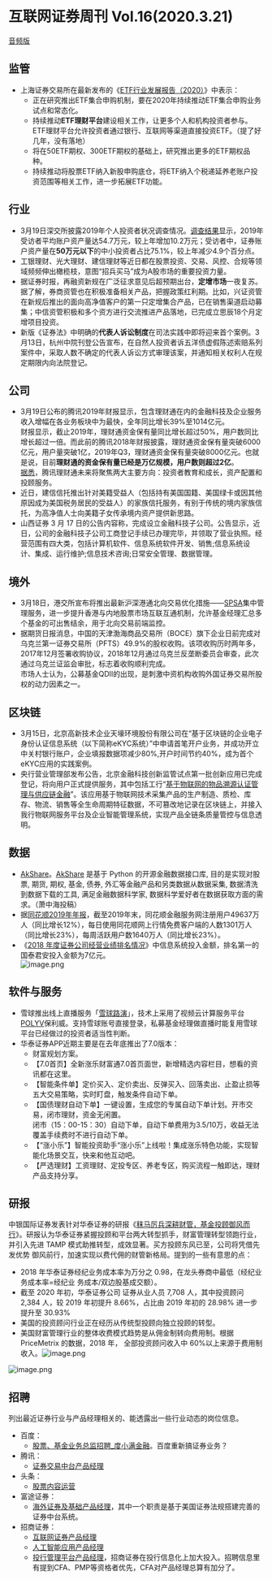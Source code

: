 # 互联网证券周刊 Vol.16(2020.3.21)

[音频版](https://www.yuque.com/preview/yuque/0/2020/mp3/147312/1584834013008-d3d4ee52-ee2b-418c-9a7e-16a9ceec47ed.mp3)

## 监管

- 上海证券交易所在最新发布的《[ETF行业发展报告（2020）](https://webcache.googleusercontent.com/search?q=cache:5XO4CARQfQUJ:www.sse.com.cn/aboutus/research/report/c/5008376.pdf+&cd=1&hl=en&ct=clnk&gl=us#5)》中表示：
  - 正在研究推出ETF集合申购机制，要在2020年持续推动ETF集合申购业务试点和常态化。
  - 持续推动**ETF理财平台**建设相关工作，让更多个人和机构投资者参与。ETF理财平台允许投资者通过银行、互联网等渠道直接投资ETF。（提了好几年，没有落地）
  - 将在50ETF期权、300ETF期权的基础上，研究推出更多的ETF期权品种。
  - 持续推动将股票ETF纳入新股申购底仓，将ETF纳入个税递延养老账户投资范围等相关工作，进一步拓展ETF功能。

## 行业

- 3月19日深交所披露2019年个人投资者状况调查情况。[调查结果](http://www.szse.cn/aboutus/trends/news/t20200319_575272.html)显示，2019年受访者平均账户资产量达54.7万元，较上年增加10.2万元；受访者中，证券账户资产量在**50万元以下**的中小投资者占比75.1%，较上年减少4.9个百分点。
- 工银理财、光大理财、建信理财等近日都在股票投资、交易、风控、合规等领域频频伸出橄榄枝，意图“招兵买马”成为A股市场的重要投资力量。
- 据证券时报，再融资新规在广泛征求意见后超预期出台，**定增市场**一夜复苏。据了解，券商资管也在积极准备相关产品，把握政策红利期。比如，兴证资管在新规后推出的面向高净值客户的第一只定增集合产品，已在销售渠道启动募集；中信资管积极和多个资方进行交流推进产品落地，已完成立思辰18个月定增项目投资。
- 新版《证券法》中明确的**代表人诉讼制度**在司法实践中即将迎来首个案例。3月13日，杭州中院刊登公告宣布，在自然人投资者诉五洋债虚假陈述索赔系列案件中，采取人数不确定的代表人诉讼方式审理该案，并通知相关权利人在规定期限内向法院登记。

## 公司

- 3月19日公布的腾讯2019年财报显示，包含理财通在内的金融科技及企业服务收入增幅在各业务板块中为最快，全年同比增长39%至1014亿元。<br />财报显示，截止2019年，理财通资金保有量同比增长超过50%，用户数同比增长超过一倍。而此前的腾讯2018年财报披露，理财通资金保有量突破6000亿元，用户量突破1亿，2019年Q3，理财通资金保有量突破8000亿元。也就是说，目前**理财通的资金保有量已经是万亿规模，用户数则超过2亿**。  <br />[据悉](https://www.36kr.com/p/5303094)，腾讯理财通未来将聚焦两大主要方向：投资者教育和成长，资产配置和投顾服务。
- 近日，建信信托推出针对美籍受益人（包括持有美国国籍、美国绿卡或因其他原因成为美国税务居民的受益人）的家族信托服务，有别于传统的境内家族信托，为高净值人士向美籍子女传承境内资产提供新思路。
- 山西证券 3 月 17 日的公告内容称，完成设立金融科技子公司。公告显示，近日，公司的金融科技子公司工商登记手续已办理完毕，并领取了营业执照。经营范围有四大类，包括计算机软件、信息系统软件开发、销售;信息系统设计、集成、运行维护;信息技术咨询;日常安全管理、数据管理。

## 境外

- 3月18日，港交所宣布将推出最新沪深港通北向交易优化措施——[SPSA](https://www.hkex.com.hk/Services/Settlement-and-Depository/Special-Segregated-Account-Services?sc_lang=zh-HK)集中管理服务，进一步提升香港与内地股票市场互联互通机制，允许基金经理汇总多个基金的可出售结余，用于北向交易前端监控。
- 据期货日报消息，中国的天津渤海商品交易所（BOCE）旗下企业日前完成对乌克兰第一证券交易所（PFTS）49.9%的股权收购。该项收购历时两年多，2017年12月签署收购协议，2018年12月通过乌克兰反垄断委员会审查，此次通过乌克兰证监会审批，标志着收购顺利完成。<br />市场人士认为，公募基金QDII的出现，是刺激中资机构收购外国证券交易所股权的动力因素之一。


## 区块链 

- 3月15日，北京高新技术企业天壕环境股份有限公司在“基于区块链的企业电子身份认证信息系统（以下简称eKYC系统）”中申请首笔开户业务，并成功开立中关村银行账户，企业填报数据项减少80%,开户时间节约40%，成为首个eKYC应用的实践案例。
- 央行营业管理部发布公告，北京金融科技创新监管试点第一批创新应用已完成登记，将向用户正式提供服务，其中包括工行“[基于物联网的物品溯源认证管理与供应链金融](https://www.icbc.com.cn/icbc/%E9%87%8D%E8%A6%81%E5%85%AC%E5%91%8A/%E5%85%B3%E4%BA%8E%E9%87%91%E8%9E%8D%E7%A7%91%E6%8A%80%E5%88%9B%E6%96%B0%E5%BA%94%E7%94%A8%E7%9A%84%E5%85%AC%E5%91%8A.htm)”。该应用基于物联网技术采集产品的生产制造、质检、库存、物流、销售等全生命周期特征数据，不可篡改地记录在区块链上，并接入我行物联网服务平台及企业智能管理系统，实现产品全链条质量管控与信息透明。

## 数据

- [AkShare](https://www.toutiao.com/a6800146689689649671/?tt_from=weixin&utm_campaign=client_share&wxshare_count=1&timestamp=1583413884&app=news_article&utm_source=weixin&utm_medium=toutiao_android&req_id=202003052111230100140481353799B058&group_id=6800146689689649671)。[AkShare](https://github.com/jindaxiang/akshare) 是基于 Python 的开源金融数据接口库, 目的是实现对股票, 期货, 期权, 基金, 债券, 外汇等金融产品和另类数据从数据采集, 数据清洗到数据下载的工具, 满足金融数据科学家, 数据科学爱好者在数据获取方面的需求。（萧中海投稿）
- 据[同花顺2019年年报](http://static.cninfo.com.cn/finalpage/2020-02-25/1207320558.PDF)，截至2019年末，同花顺金融服务网注册用户49637万人（同比增长12%），每日使用同花顺网上行情免费客户端的人数1301万人（同比增长23%），每周活跃用户数1640万人（同比增长23%）。
- 《[2018 年度证券公司经营业绩排名情况](https://www.sac.net.cn/hysj/zqgsyjpm/201906/P020190731592978531352.pdf)》中信息系统投入金额，排名第一的国泰君安投入金额为7亿元。<br />![image.png](https://cdn.nlark.com/yuque/0/2020/png/147312/1584697174288-b08da713-fb62-4de6-8929-d53d2e5400dd.png#align=left&display=inline&height=299&name=image.png&originHeight=598&originWidth=706&size=143781&status=done&style=none&width=353)

## 软件与服务

- 雪球推出线上直播服务「[雪球路演](https://xueqiu.com/u/9243245648)」，技术上采用了视频云计算服务平台[POLYV](http://www.polyv.cn/)保利威。支持雪球账号直接登录，私募基金经理做直播时能复用雪球平台已经做过的投资者适当性判断。
- 华泰证券APP近期主要是在去年底推出了7.0版本：
  - 财富规划方案。
  - 【7.0首页】全新涨乐财富通7.0首页面世，新增精选内容栏目，想看的资讯都在这里。
  - 【智能条件单】定价买入、定价卖出、反弹买入、回落卖出、止盈止损等五大交易策略，实时盯盘，触发条件自动下单。
  - 【国债理财自动下单】一键设置，生成您的专属自动下单计划。开市交易，闭市理财，资金无闲置。<br />闭市（15：00-15：30）自动下单，自动下单费用为3.5/10万，收益无法覆盖手续费时不进行自动下单。
  - 【“涨小乐”】智能投资助手“涨小乐”上线啦！集成涨乐特色功能，实现智能化场景交互，快来和他互动吧。
  - 【严选理财】工资理财、定投专区、养老专区，购买流程一触即达，理财产品支持分享。

## 研报
中银国际证券发表针对华泰证券的研报《[秣马厉兵深耕财管，基金投顾御风而行](http://pdf.dfcfw.com/pdf/H3_AP202003121376191634_1.pdf)》。研报认为华泰证券紧握投顾和平台两大转型抓手，财富管理转型领跑行业，并引入先进 TAMP 模式助推转型，成效显著。买方投顾东风已至，公司将凭借先发优势 御风前行，加速实现以费代佣的财管新格局。提到的一些有意思的点：

- 2018 年华泰证券经纪业务成本率为万分之 0.98，在龙头券商中最低（经纪业务成本率=经纪业 务成本/双边股基成交额）。
- 截至 2020 年初，华泰证券公司 证券从业人员 7,708 人，其中投资顾问 2,384 人，较 2019 年初提升 8.66%，占比由 2019 年初的 28.98% 进一步提升至 30.93%
- 美国的投资顾问行业正在经历从传统型投顾向独立投顾的转型。
- 美国财富管理行业的整体收费模式趋势是从佣金制转向费用制。根据 PriceMetrix 的数据，2018 年， 全部投资顾问收入中 60%以上来源于费用制收入。![image.png](https://cdn.nlark.com/yuque/0/2020/png/147312/1584322509262-a24e44f8-d30d-452f-9798-dc8cd608cb08.png#align=left&display=inline&height=264&name=image.png&originHeight=528&originWidth=1136&size=117729&status=done&style=none&width=568)

![image.png](https://cdn.nlark.com/yuque/0/2020/png/147312/1584321909520-447f1b7f-401d-4cb9-95f7-bf24e19ebaab.png#align=left&display=inline&height=263&name=image.png&originHeight=526&originWidth=1297&size=189242&status=done&style=none&width=648.5)


## 招聘
列出最近证券行业与产品经理相关的、能透露出一些行业动态的岗位信息。

- 百度：
  - [股票、基金业务总监招聘_度小满金融](https://www.lagou.com/jobs/6800718.html)。百度重新搞证券业务？
- 腾讯：
  - [证券交易中台产品经理](https://www.lagou.com/jobs/6822302.html)
- 头条：
  - [股票内容运营](https://www.lagou.com/jobs/6305007.html)
- 富途证券：
  - [海外证券及基础产品经理](https://www.lagou.com/jobs/5800981.html)，其中一个职责是基于美国证券法规搭建完善的证券中台系统。
- 招商证券：
  - [互联网证券产品经理](https://www.lagou.com/jobs/6664257.html)
  - [人工智能应用产品经理](https://www.lagou.com/jobs/5486588.html?source=pl&i=pl-0&show=d742aef457fc4a9e94bf1f0b7a7dc5b0)
  - [投行管理平台产品经理](https://www.lagou.com/jobs/4277782.html?source=pl&i=pl-2&show=d742aef457fc4a9e94bf1f0b7a7dc5b0)，招商证券在投行信息化上加大投入。招聘信息里有提到CFA、PMP等资格者优先，CFA对产品经理总算有加分了。